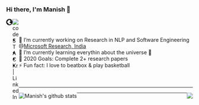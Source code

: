 ### Hi there, I'm Manish 👋

[<img align="left" alt="manishshettym.github.io" width="17px" src="https://raw.githubusercontent.com/iconic/open-iconic/master/svg/globe.svg" />][website]
[<img align="left" alt="codeSTACKr | LinkedIn" width="17px" src="https://cdn.jsdelivr.net/npm/simple-icons@v3/icons/linkedin.svg" />][linkedin]

<br />
<br />

- 🔭 I’m currently working on Research in NLP and Software Engineering @[Microsoft Research, India](https://www.microsoft.com/en-us/research/lab/microsoft-research-india/)
- 🌱 I’m currently learning everythin about the universe 🤣
- 🥅 2020 Goals: Complete 2+ research papers
- ⚡ Fun fact: I love to beatbox & play basketball

<br />

---

<img align="left" style="display:flex; max-width:50%" src="https://github-readme-stats.vercel.app/api?username=ManishShettyM&show_icons=true&include_all_commits=true" alt="Manish's github stats" />

<img align="right" style="display:flex" src="https://github-readme-stats.vercel.app/api/top-langs/?username=ManishShettyM" />

---


[website]: https://manishshettym.github.io
[linkedin]: https://linkedin.com/in/manishshettym
